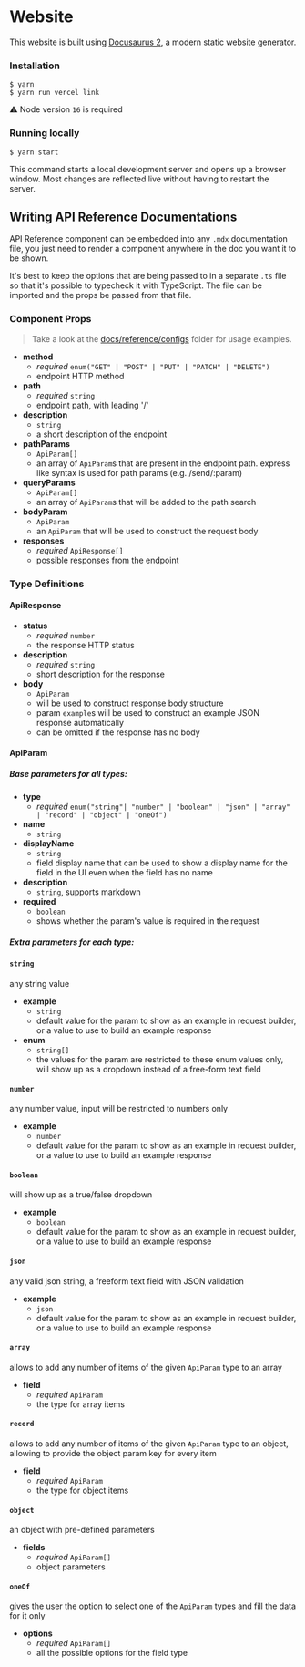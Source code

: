 # Website

This website is built using [Docusaurus 2](https://docusaurus.io/), a modern static website generator.

### Installation

```
$ yarn
$ yarn run vercel link
```

⚠️ Node version `16` is required

### Running locally

```
$ yarn start
```

This command starts a local development server and opens up a browser window. Most changes are reflected live without having to restart the server.

## Writing API Reference Documentations

API Reference component can be embedded into any `.mdx` documentation file, you just need to render a <ApiReference /> component anywhere in the doc you want it to be shown.

It's best to keep the options that are being passed to in a separate `.ts` file so that it's possible to typecheck it with TypeScript. The file can be imported and the props be passed from that file.

### Component Props

> Take a look at the [docs/reference/configs](https://github.com/trycourier/docs/tree/main/docs/reference/configs) folder for usage examples.

- **method**
  - _required_ `enum("GET" | "POST" | "PUT" | "PATCH" | "DELETE")`
  - endpoint HTTP method
- **path**
  - _required_ `string`
  - endpoint path, with leading '/'
- **description**
  - `string`
  - a short description of the endpoint
- **pathParams**
  - `ApiParam[]`
  - an array of `ApiParam`s that are present in the endpoint path. express like syntax is used for path params (e.g. /send/:param)
- **queryParams**
  - `ApiParam[]`
  - an array of `ApiParam`s that will be added to the path search
- **bodyParam**
  - `ApiParam`
  - an `ApiParam` that will be used to construct the request body
- **responses**
  - _required_ `ApiResponse[]`
  - possible responses from the endpoint

### Type Definitions

#### ApiResponse

- **status**
  - _required_ `number`
  - the response HTTP status
- **description**
  - _required_ `string`
  - short description for the response
- **body**
  - `ApiParam`
  - will be used to construct response body structure
  - param `example`s will be used to construct an example JSON response automatically
  - can be omitted if the response has no body

#### ApiParam

##### Base parameters for all types:

- **type**
  - _required_ `enum("string"| "number" | "boolean" | "json" | "array" | "record" | "object" | "oneOf")`
- **name**
  - `string`
- **displayName**
  - `string`
  - field display name that can be used to show a display name for the field in the UI even when the field has no name
- **description**
  - `string`, supports markdown
- **required**
  - `boolean`
  - shows whether the param's value is required in the request

##### Extra parameters for each type:

#### `string`

any string value

- **example**
  - `string`
  - default value for the param to show as an example in request builder, or a value to use to build an example response
- **enum**
  - `string[]`
  - the values for the param are restricted to these enum values only, will show up as a dropdown instead of a free-form text field

#### `number`

any number value, input will be restricted to numbers only

- **example**
  - `number`
  - default value for the param to show as an example in request builder, or a value to use to build an example response

#### `boolean`

will show up as a true/false dropdown

- **example**
  - `boolean`
  - default value for the param to show as an example in request builder, or a value to use to build an example response

#### `json`

any valid json string, a freeform text field with JSON validation

- **example**
  - `json`
  - default value for the param to show as an example in request builder, or a value to use to build an example response

#### `array`

allows to add any number of items of the given `ApiParam` type to an array

- **field**
  - _required_ `ApiParam`
  - the type for array items

#### `record`

allows to add any number of items of the given `ApiParam` type to an object, allowing to provide the object param key for every item

- **field**
  - _required_ `ApiParam`
  - the type for object items

#### `object`

an object with pre-defined parameters

- **fields**
  - _required_ `ApiParam[]`
  - object parameters

#### `oneOf`

gives the user the option to select one of the `ApiParam` types and fill the data for it only

- **options**
  - _required_ `ApiParam[]`
  - all the possible options for the field type
